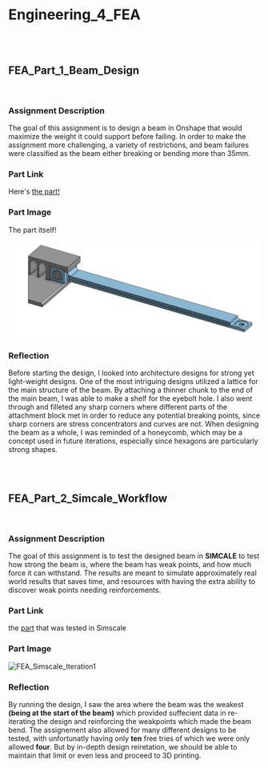 # Engineering_4_FEA

<br>
<br>

## FEA_Part_1_Beam_Design

<br>

### Assignment Description

The goal of this assignment is to design a beam in Onshape that would maximize the weight it could support before failing. In order to make the assignment more challenging, a variety of restrictions, and beam failures were classified as the beam either breaking or bending more than 35mm.


### Part Link 

Here's [the part!](https://cvilleschools.onshape.com/documents/59c81db643eb421ff4169cab/w/b284f2fe0a8eaa6940be94eb/e/aecb3df057d554533ad4fef1?renderMode=0&uiState=6363ff269f09cf7adfb890d7)


### Part Image

The part itself!

![The part itself!](https://github.com/jmuss07/Engineering_4_Notebook/blob/main/images/FEA_Beam_1.PNG?raw=true)


### Reflection

Before starting the design, I looked into architecture designs for strong yet light-weight designs. One of the most intriguing designs utilized a lattice for the main structure of the beam. By attaching a thinner chunk to the end of the main beam, I was able to make a shelf for the eyebolt hole. I also went through and filleted any sharp corners where different parts of the attachment block met in order to reduce any potential breaking points, since sharp corners are stress concentrators and curves are not. When designing the beam as a whole, I was reminded of a honeycomb, which may be a concept used in future iterations, especially since hexagons are particularly strong shapes. 

<br>
<br>

## FEA_Part_2_Simcale_Workflow

<br>

### Assignment Description

The goal of this assignment is to test the designed beam in **SIMCALE** to test how strong the beam is, where the beam has weak points, and how much force it can withstand. The results are meant to simulate approximately real world results that saves time, and resources with having the extra ability to discover weak points needing reinforcements. 


### Part Link 

the [part](https://cvilleschools.onshape.com/documents/59c81db643eb421ff4169cab/w/f54b41931bc4acaffd17ce28/e/aecb3df057d554533ad4fef1) that was tested in Simscale


### Part Image

![FEA_Simscale_Iteration1](https://user-images.githubusercontent.com/71407235/200044813-3c8da081-1a9f-43f2-84ab-44a16b4d272f.PNG)


### Reflection

By running the design, I saw the area where the beam was the weakest **(being at the start of the beam)** which provided suffecient data in re-iterating the design and reinforcing the weakpoints which made the beam bend. The assignement also allowed for many different designs to be tested, with unfortunatly having only **ten** free  tries of which we were only allowed **four**. But by in-depth design reiretation, we should be able to maintain that limit or even less and proceed to 3D printing.



